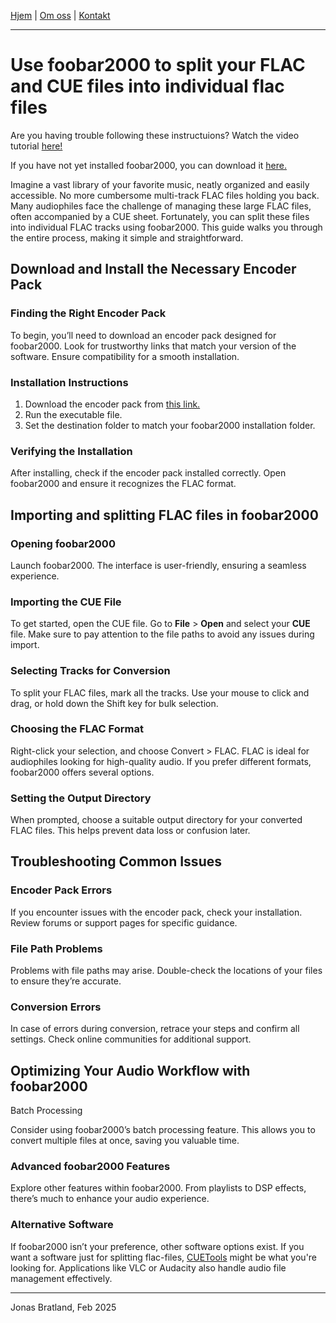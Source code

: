 <link rel="stylesheet" type="text/css" href="/custom.css">

[Hjem](../index.md) | [Om oss](../om.md) | [Kontakt](../kontakt.md)

---

# Use foobar2000 to split your FLAC and CUE files into individual flac files

Are you having trouble following these instructuions? Watch the video tutorial [here!](https://youtu.be/lc4BL2adPeo?si=y3jApKJ0NXNRdojd)

If you have not yet installed foobar2000, you can download it [here.](https://www.foobar2000.org/download)

Imagine a vast library of your favorite music, neatly organized and easily accessible. No more cumbersome multi-track FLAC files holding you back. 
Many audiophiles face the challenge of managing these large FLAC files, often accompanied by a CUE sheet. Fortunately, you can split these files into individual FLAC tracks using foobar2000. 
This guide walks you through the entire process, making it simple and straightforward.

## Download and Install the Necessary Encoder Pack
### Finding the Right Encoder Pack

To begin, you’ll need to download an encoder pack designed for foobar2000. Look for trustworthy links that match your version of the software. Ensure compatibility for a smooth installation.

### Installation Instructions

1. Download the encoder pack from [this link.](https://www.foobar2000.org/encoderpack)
2. Run the executable file.
3. Set the destination folder to match your foobar2000 installation folder.

### Verifying the Installation

After installing, check if the encoder pack installed correctly. Open foobar2000 and ensure it recognizes the FLAC format.

## Importing and splitting FLAC files in foobar2000
### Opening foobar2000

Launch foobar2000. The interface is user-friendly, ensuring a seamless experience.

### Importing the CUE File

To get started, open the CUE file. Go to __File__ > __Open__ and select your __CUE__ file. Make sure to pay attention to the file paths to avoid any issues during import.

### Selecting Tracks for Conversion

To split your FLAC files, mark all the tracks. Use your mouse to click and drag, or hold down the Shift key for bulk selection.
### Choosing the FLAC Format

Right-click your selection, and choose Convert > FLAC. FLAC is ideal for audiophiles looking for high-quality audio. If you prefer different formats, foobar2000 offers several options.
### Setting the Output Directory

When prompted, choose a suitable output directory for your converted FLAC files. This helps prevent data loss or confusion later.
## Troubleshooting Common Issues
### Encoder Pack Errors

If you encounter issues with the encoder pack, check your installation. Review forums or support pages for specific guidance.
### File Path Problems

Problems with file paths may arise. Double-check the locations of your files to ensure they’re accurate.
### Conversion Errors

In case of errors during conversion, retrace your steps and confirm all settings. Check online communities for additional support.
## Optimizing Your Audio Workflow with foobar2000
Batch Processing

Consider using foobar2000’s batch processing feature. This allows you to convert multiple files at once, saving you valuable time.
### Advanced foobar2000 Features

Explore other features within foobar2000. From playlists to DSP effects, there’s much to enhance your audio experience.
### Alternative Software

If foobar2000 isn’t your preference, other software options exist. If you want a software just for splitting flac-files, [CUETools](http://cue.tools/wiki/CUETools_Download) might be what you're looking for. 
Applications like VLC or Audacity also handle audio file management effectively.

---
Jonas Bratland, Feb 2025
